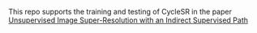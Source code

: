This repo supports the training and testing of CycleSR in the paper [Unsupervised Image Super-Resolution with an Indirect Supervised Path](https://arxiv.org/abs/1910.02593)